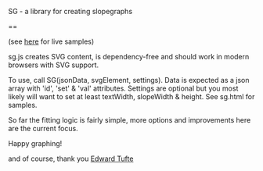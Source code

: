 SG - a library for creating slopegraphs

==

(see [here](http://concutere.com/sg/sg.html) for live samples)

sg.js creates SVG content, is dependency-free and should work in modern browsers with SVG support. 

To use, call SG(jsonData, svgElement, settings). Data is expected as a json array with 'id', 'set' & 'val' attributes. Settings are optional but you most likely will want to set at least textWidth, slopeWidth & height. See sg.html for samples.

So far the fitting logic is fairly simple, more options and improvements here are the current focus.

Happy graphing!

and of course, thank you [Edward Tufte](http://www.edwardtufte.com/bboard/q-and-a-fetch-msg?msg_id=0003nk)